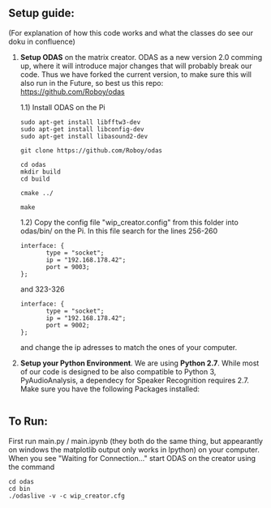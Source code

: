 
## Setup guide:
(For explanation of how this code works and what the classes do see our doku in confluence)

1. **Setup ODAS** on the matrix creator. ODAS as a new version 2.0 comming up, where it will introduce major changes that will probably break our code. Thus we have forked the current version, to make sure this will also run in the Future, so best us this repo: https://github.com/Roboy/odas

   1.1) 
   Install ODAS on the Pi
     ```
     sudo apt-get install libfftw3-dev
     sudo apt-get install libconfig-dev
     sudo apt-get install libasound2-dev
     ```

     ```
     git clone https://github.com/Roboy/odas

     cd odas
     mkdir build
     cd build

     cmake ../

     make
     ```


   1.2) 
   Copy the config file "wip_creator.config" from this folder into odas/bin/ on the Pi.
    In this file search for the lines 256-260
  
     ```
     interface: {
            type = "socket";
            ip = "192.168.178.42";
            port = 9003;
     };
     ```    
      and 323-326
     ```
     interface: {
            type = "socket";
            ip = "192.168.178.42";
            port = 9002;
     }; 
     ```   
   and change the ip adresses to match the ones of your computer.
  
  
 2. **Setup your Python Environment**. We are using **Python 2.7**. While most of our code is designed to be also compatible to Python 3, PyAudioAnalysis, a dependecy for Speaker Recognition requires 2.7.
 Make sure you have the following Packages installed:
 ```
 ```
  
  
  ## To Run:
  First run main.py / main.ipynb (they both do the same thing, but appearantly on windows the matplotlib output only works in Ipython) on your computer. When you see "Waiting for Connection..." start ODAS on the creator using the command
  ```
  cd odas
  cd bin
  ./odaslive -v -c wip_creator.cfg
  ```
  
